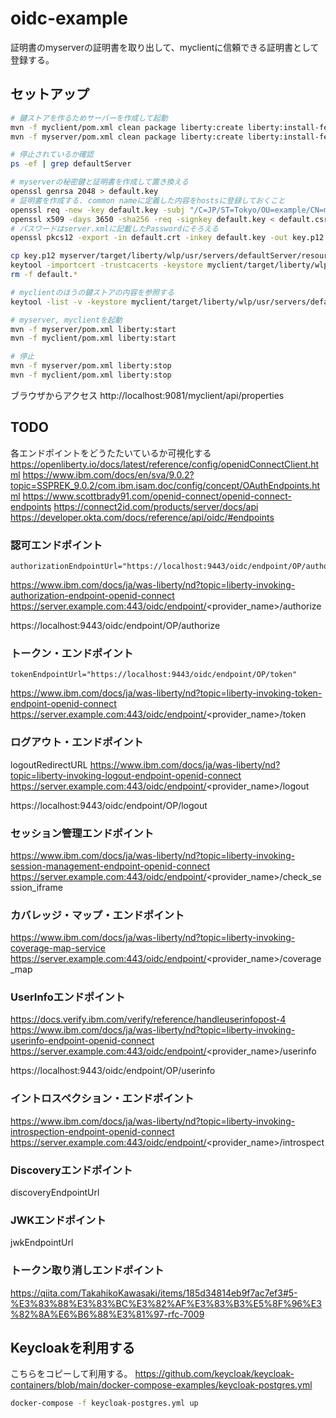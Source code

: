 # oidc-example

証明書のmyserverの証明書を取り出して、myclientに信頼できる証明書として登録する。

## セットアップ

```bash
# 鍵ストアを作るためサーバーを作成して起動
mvn -f myclient/pom.xml clean package liberty:create liberty:install-feature liberty:start liberty:stop
mvn -f myserver/pom.xml clean package liberty:create liberty:install-feature liberty:start liberty:stop

# 停止されているか確認
ps -ef | grep defaultServer

# myserverの秘密鍵と証明書を作成して置き換える
openssl genrsa 2048 > default.key
# 証明書を作成する. common nameに定義した内容をhostsに登録しておくこと
openssl req -new -key default.key -subj "/C=JP/ST=Tokyo/OU=example/CN=myserver" > default.csr
openssl x509 -days 3650 -sha256 -req -signkey default.key < default.csr > default.crt
# パスワードはserver.xmlに記載したPasswordにそろえる
openssl pkcs12 -export -in default.crt -inkey default.key -out key.p12 -name default -password pass:Password

cp key.p12 myserver/target/liberty/wlp/usr/servers/defaultServer/resources/security/
keytool -importcert -trustcacerts -keystore myclient/target/liberty/wlp/usr/servers/defaultServer/resources/security/key.p12 -storepass Password -alias myserver -file default.crt -noprompt
rm -f default.*

# myclientのほうの鍵ストアの内容を参照する
keytool -list -v -keystore myclient/target/liberty/wlp/usr/servers/defaultServer/resources/security/key.p12 -storepass Password

# myserver, myclientを起動
mvn -f myserver/pom.xml liberty:start
mvn -f myclient/pom.xml liberty:start

# 停止
mvn -f myserver/pom.xml liberty:stop
mvn -f myclient/pom.xml liberty:stop
```

ブラウザからアクセス
http://localhost:9081/myclient/api/properties



## TODO 

各エンドポイントをどうたたいているか可視化する
https://openliberty.io/docs/latest/reference/config/openidConnectClient.html
https://www.ibm.com/docs/en/sva/9.0.2?topic=SSPREK_9.0.2/com.ibm.isam.doc/config/concept/OAuthEndpoints.html
https://www.scottbrady91.com/openid-connect/openid-connect-endpoints
https://connect2id.com/products/server/docs/api
https://developer.okta.com/docs/reference/api/oidc/#endpoints


### 認可エンドポイント

```
authorizationEndpointUrl="https://localhost:9443/oidc/endpoint/OP/authorize"
```
https://www.ibm.com/docs/ja/was-liberty/nd?topic=liberty-invoking-authorization-endpoint-openid-connect
https://server.example.com:443/oidc/endpoint/<provider_name>/authorize

https://localhost:9443/oidc/endpoint/OP/authorize



### トークン・エンドポイント

```
tokenEndpointUrl="https://localhost:9443/oidc/endpoint/OP/token"
```
https://www.ibm.com/docs/ja/was-liberty/nd?topic=liberty-invoking-token-endpoint-openid-connect
https://server.example.com:443/oidc/endpoint/<provider_name>/token

### ログアウト・エンドポイント

logoutRedirectURL
https://www.ibm.com/docs/ja/was-liberty/nd?topic=liberty-invoking-logout-endpoint-openid-connect
https://server.example.com:443/oidc/endpoint/<provider_name>/logout

https://localhost:9443/oidc/endpoint/OP/logout


### セッション管理エンドポイント

https://www.ibm.com/docs/ja/was-liberty/nd?topic=liberty-invoking-session-management-endpoint-openid-connect
https://server.example.com:443/oidc/endpoint/<provider_name>/check_session_iframe

### カバレッジ・マップ・エンドポイント

https://www.ibm.com/docs/ja/was-liberty/nd?topic=liberty-invoking-coverage-map-service
https://server.example.com:443/oidc/endpoint/<provider_name>/coverage_map

### UserInfoエンドポイント

https://docs.verify.ibm.com/verify/reference/handleuserinfopost-4
https://www.ibm.com/docs/ja/was-liberty/nd?topic=liberty-invoking-userinfo-endpoint-openid-connect
https://server.example.com:443/oidc/endpoint/<provider_name>/userinfo

https://localhost:9443/oidc/endpoint/OP/userinfo


### イントロスペクション・エンドポイント

https://www.ibm.com/docs/ja/was-liberty/nd?topic=liberty-invoking-introspection-endpoint-openid-connect
https://server.example.com:443/oidc/endpoint/<provider_name>/introspect


### Discoveryエンドポイント

discoveryEndpointUrl

### JWKエンドポイント

jwkEndpointUrl

### トークン取り消しエンドポイント

https://qiita.com/TakahikoKawasaki/items/185d34814eb9f7ac7ef3#5-%E3%83%88%E3%83%BC%E3%82%AF%E3%83%B3%E5%8F%96%E3%82%8A%E6%B6%88%E3%81%97-rfc-7009


## Keycloakを利用する

こちらをコピーして利用する。
https://github.com/keycloak/keycloak-containers/blob/main/docker-compose-examples/keycloak-postgres.yml

```bash
docker-compose -f keycloak-postgres.yml up
```
